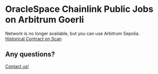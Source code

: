 # OracleSpace Chainlink Public Jobs on Arbitrum Goerli

Network is no longer available, but you can use Arbitrum Sepolia.  
[Historical Contract on Scan](https://goerli.arbiscan.io/address/0xB7a5181B507B3c7A70Bb633E118cd0f3d919143a)

## Any questions?

[Contact us!](https://github.com/oraclespace/chainlink-node-public-jobs#contact-us)

